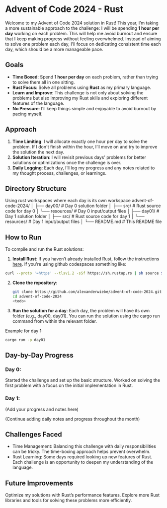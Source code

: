 # Advent of Code 2024 - Rust

Welcome to my Advent of Code 2024 solution in Rust! This year, I’m taking a more sustainable approach to the challenge: I will be spending **1 hour per day** working on each problem. This will help me avoid burnout and ensure that I keep making progress without feeling overwhelmed. Instead of aiming to solve one problem each day, I'll focus on dedicating consistent time each day, which should be a more manageable pace.

## Goals

- **Time Boxed**: Spend **1 hour per day** on each problem, rather than trying to solve them all in one sitting.
- **Rust Focus**: Solve all problems using **Rust** as my primary language.
- **Learn and Improve**: This challenge is not only about solving the problems but also improving my Rust skills and exploring different features of the language.
- **No Pressure**: I’ll keep things simple and enjoyable to avoid burnout by pacing myself.

## Approach

1. **Time Limiting**: I will allocate exactly one hour per day to solve the problem. If I don't finish within the hour, I’ll move on and try to improve the solution the next day.
2. **Solution Iteration**: I will revisit previous days' problems for better solutions or optimizations once the challenge is over.
3. **Daily Logging**: Each day, I’ll log my progress and any notes related to my thought process, challenges, or learnings.

## Directory Structure
Using rust workspaces where each day is its own workspace
advent-of-code-2024/
│
├── day00/           # Day 0 solution folder
│   ├── src/         # Rust source code for day 0
│   └── resources/   # Day 0 input/output files
│
├── day01/           # Day 1 solution folder
│   ├── src/         # Rust source code for day 1
│   └── resources/   # Day 1 input/output files
│
└── README.md        # This README file


## How to Run

To compile and run the Rust solutions:

1. **Install Rust**: If you haven’t already installed Rust, follow the instructions [here](https://www.rust-lang.org/tools/install).
If you're using github codespaces something like:
```bash
curl --proto '=https' --tlsv1.2 -sSf https://sh.rustup.rs | sh source $HOME/.cargo/env
```

2. **Clone the repository**:
   ```bash
   git clone https://github.com/alexanderwiebe/advent-of-code-2024.git
   cd advent-of-code-2024
   <todo>
   ```
3. **Run the solution for a day**: Each day, the problem will have its own folder (e.g., day00, day01). You can run the solution using the cargo run command from within the relevant folder.

Example for day 1:
```bash
cargo run -p day01
```

## Day-by-Day Progress
### Day 0: 
Started the challenge and set up the basic structure. Worked on solving the first problem with a focus on the initial implementation in Rust.
### Day 1: 
(Add your progress and notes here)

(Continue adding daily notes and progress throughout the month)

## Challenges Faced
* Time Management: Balancing this challenge with daily responsibilities can be tricky. The time-boxing approach helps prevent overwhelm.
* Rust Learning: Some days required looking up new features of Rust. Each challenge is an opportunity to deepen my understanding of the language.

## Future Improvements
Optimize my solutions with Rust’s performance features.
Explore more Rust libraries and tools for solving these problems more efficiently.
